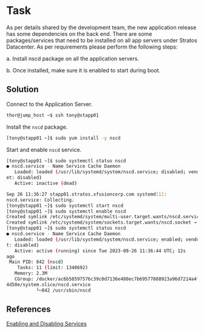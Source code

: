 # Task 
As per details shared by the development team, the new application release has some dependencies on the back end. There are some packages/services that need to be installed on all app servers under Stratos Datacenter. As per requirements please perform the following steps:

a. Install nscd package on all the application servers.

b. Once installed, make sure it is enabled to start during boot.
## Solution

Connect to the Application Server.

```sh
thor@jump_host ~$ ssh tony@stapp01
```
Install the `nscd` package.
```sh
[tony@stapp01 ~]$ sudo yum install -y nscd
```

Start and enable `nscd` service.
```sh
[tony@stapp01 ~]$ sudo systemctl status nscd
● nscd.service - Name Service Cache Daemon
   Loaded: loaded (/usr/lib/systemd/system/nscd.service; disabled; vendor pres
et: disabled)
   Active: inactive (dead)

Sep 26 11:36:27 stapp01.stratos.xfusioncorp.com systemd[1]: 
nscd.service: Collecting.
[tony@stapp01 ~]$ sudo systemctl start nscd
[tony@stapp01 ~]$ sudo systemctl enable nscd
Created symlink /etc/systemd/system/multi-user.target.wants/nscd.service → /usr/lib/systemd/system/nscd.service.
Created symlink /etc/systemd/system/sockets.target.wants/nscd.socket → /usr/lib/systemd/system/nscd.socket.
[tony@stapp01 ~]$ sudo systemctl status nscd
● nscd.service - Name Service Cache Daemon
   Loaded: loaded (/usr/lib/systemd/system/nscd.service; enabled; vendor prese
t: disabled)
   Active: active (running) since Tue 2023-09-26 11:36:44 UTC; 12s 
ago
 Main PID: 842 (nscd)
    Tasks: 11 (limit: 1340692)
   Memory: 2.3M
   CGroup: /docker/ac6b58597576c39c0d7136e480ec7b69577888923a96d7214a4fa300f5f
4d50e/system.slice/nscd.service
           └─842 /usr/sbin/nscd
```
## References

[Enabling and Disabling Services](https://www.digitalocean.com/community/tutorials/how-to-use-systemctl-to-manage-systemd-services-and-units#enabling-and-disabling-services)
